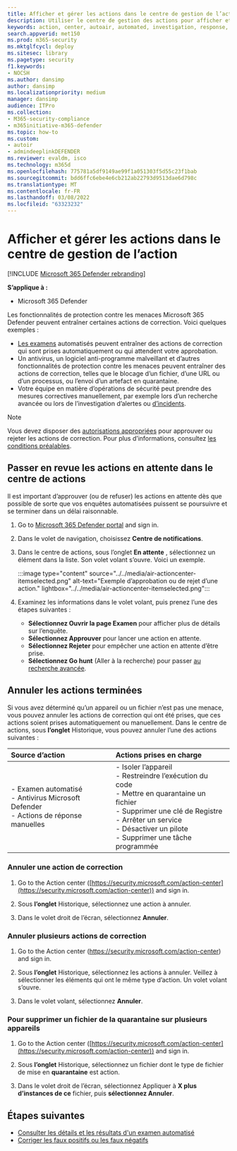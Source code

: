 ```yaml
---
title: Afficher et gérer les actions dans le centre de gestion de l’action
description: Utiliser le centre de gestion des actions pour afficher et gérer les actions de correction
keywords: action, center, autoair, automated, investigation, response, remediation
search.appverid: met150
ms.prod: m365-security
ms.mktglfcycl: deploy
ms.sitesec: library
ms.pagetype: security
f1.keywords:
- NOCSH
ms.author: dansimp
author: dansimp
ms.localizationpriority: medium
manager: dansimp
audience: ITPro
ms.collection:
- M365-security-compliance
- m365initiative-m365-defender
ms.topic: how-to
ms.custom:
- autoir
- admindeeplinkDEFENDER
ms.reviewer: evaldm, isco
ms.technology: m365d
ms.openlocfilehash: 775781a5df9149ae99f1a051303f5d55c23f1bab
ms.sourcegitcommit: bdd6ffc6ebe4e6cb212ab22793d9513dae6d798c
ms.translationtype: MT
ms.contentlocale: fr-FR
ms.lasthandoff: 03/08/2022
ms.locfileid: "63323232"
---
```

# <a name="view-and-manage-actions-in-the-action-center"></a>Afficher et gérer les actions dans le centre de gestion de l’action

[!INCLUDE [Microsoft 365 Defender rebranding](../includes/microsoft-defender.md)]


**S’applique à :**
- Microsoft 365 Defender

Les fonctionnalités de protection contre les menaces Microsoft 365 Defender peuvent entraîner certaines actions de correction. Voici quelques exemples :

- [Les examens](m365d-autoir.md) automatisés peuvent entraîner des actions de correction qui sont prises automatiquement ou qui attendent votre approbation.
- Un antivirus, un logiciel anti-programme malveillant et d’autres fonctionnalités de protection contre les menaces peuvent entraîner des actions de correction, telles que le blocage d’un fichier, d’une URL ou d’un processus, ou l’envoi d’un artefact en quarantaine.
- Votre équipe en matière d’opérations de sécurité peut prendre des mesures [](advanced-hunting-overview.md) correctives manuellement, par exemple lors d’un recherche avancée ou lors de l’investigation d’alertes ou [d’incidents](investigate-incidents.md).[](investigate-alerts.md)

> [!NOTE]
> Vous devez disposer des [autorisations appropriées](m365d-action-center.md#required-permissions-for-action-center-tasks) pour approuver ou rejeter les actions de correction. Pour plus d’informations, consultez [les conditions préalables](m365d-configure-auto-investigation-response.md#prerequisites-for-automated-investigation-and-response-in-microsoft-365-defender).

## <a name="review-pending-actions-in-the-action-center"></a>Passer en revue les actions en attente dans le centre de actions

Il est important d’approuver (ou de refuser) les actions en attente dès que possible de sorte que vos enquêtes automatisées puissent se poursuivre et se terminer dans un délai raisonnable. 

1. Go to <a href="https://go.microsoft.com/fwlink/p/?linkid=2077139" target="_blank">Microsoft 365 Defender portal</a> and sign in. 

2. Dans le volet de navigation, choisissez **Centre de notifications**. 

3. Dans le centre de actions, sous l’onglet **En attente** , sélectionnez un élément dans la liste. Son volet volant s’ouvre. Voici un exemple.

   :::image type="content" source="../../media/air-actioncenter-itemselected.png" alt-text="Exemple d’approbation ou de rejet d’une action." lightbox="../../media/air-actioncenter-itemselected.png":::

4. Examinez les informations dans le volet volant, puis prenez l’une des étapes suivantes :
   - **Sélectionnez Ouvrir la page Examen** pour afficher plus de détails sur l’enquête.
   - **Sélectionnez Approuver** pour lancer une action en attente.
   - **Sélectionnez Rejeter** pour empêcher une action en attente d’être prise.
   - **Sélectionnez Go hunt** (Aller à la recherche) pour passer [au recherche avancée](advanced-hunting-overview.md). 

## <a name="undo-completed-actions"></a>Annuler les actions terminées

Si vous avez déterminé qu’un appareil ou un fichier n’est pas une menace, vous pouvez annuler les actions de correction qui ont été prises, que ces actions soient prises automatiquement ou manuellement. Dans le centre de actions, sous **l’onglet** Historique, vous pouvez annuler l’une des actions suivantes :  

| Source d’action | Actions prises en charge |
|:---|:---|
| - Examen automatisé <br/>- Antivirus Microsoft Defender <br/>- Actions de réponse manuelles | - Isoler l’appareil <br/>- Restreindre l’exécution du code <br/>- Mettre en quarantaine un fichier <br/>- Supprimer une clé de Registre <br/>- Arrêter un service <br/>- Désactiver un pilote <br/>- Supprimer une tâche programmée |

### <a name="undo-one-remediation-action"></a>Annuler une action de correction

1. Go to the Action center ([https://security.microsoft.com/action-center](https://security.microsoft.com/action-center)) and sign in.

2. Sous **l’onglet** Historique, sélectionnez une action à annuler.

3. Dans le volet droit de l’écran, sélectionnez **Annuler**.

### <a name="undo-multiple-remediation-actions"></a>Annuler plusieurs actions de correction

1. Go to the Action center (https://security.microsoft.com/action-center) and sign in.

2. Sous **l’onglet** Historique, sélectionnez les actions à annuler. Veillez à sélectionner les éléments qui ont le même type d’action. Un volet volant s’ouvre.

3. Dans le volet volant, sélectionnez **Annuler**.

### <a name="to-remove-a-file-from-quarantine-across-multiple-devices"></a>Pour supprimer un fichier de la quarantaine sur plusieurs appareils 

1. Go to the Action center ([https://security.microsoft.com/action-center](https://security.microsoft.com/action-center)) and sign in.

2. Sous **l’onglet** Historique, sélectionnez un fichier dont le type de fichier de mise en **quarantaine** est action.

3. Dans le volet droit de l’écran, sélectionnez Appliquer à **X plus d’instances de ce** fichier, puis **sélectionnez Annuler**.

## <a name="next-steps"></a>Étapes suivantes

- [Consulter les détails et les résultats d'un examen automatisé](m365d-autoir-results.md)
- [Corriger les faux positifs ou les faux négatifs](m365d-autoir-report-false-positives-negatives.md)

